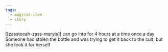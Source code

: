 ```yaml
---
tags:
  - magical-item
  - story
---
```

[[zassteeah-zass-maryis]] can go into for 4 hours at a time once a day
Someone had stolen the bottle and was trying to get it back to the cult, but she took it for herself